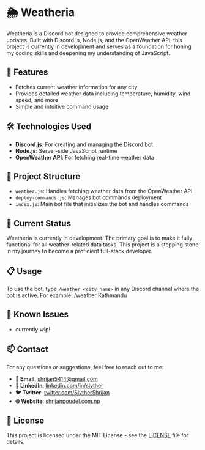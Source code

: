 # 🌦️ Weatheria

Weatheria is a Discord bot designed to provide comprehensive weather updates. Built with Discord.js, Node.js, and the OpenWeather API, this project is currently in development and serves as a foundation for honing my coding skills and deepening my understanding of JavaScript.

## 🚀 Features

- Fetches current weather information for any city
- Provides detailed weather data including temperature, humidity, wind speed, and more
- Simple and intuitive command usage

## 🛠️ Technologies Used

- **Discord.js**: For creating and managing the Discord bot
- **Node.js**: Server-side JavaScript runtime
- **OpenWeather API**: For fetching real-time weather data

## 📂 Project Structure

- `weather.js`: Handles fetching weather data from the OpenWeather API
- `deploy-commands.js`: Manages bot commands deployment
- `index.js`: Main bot file that initializes the bot and handles commands

## 🚧 Current Status

Weatheria is currently in development. The primary goal is to make it fully functional for all weather-related data tasks. This project is a stepping stone in my journey to become a proficient full-stack developer.

## 📋 Usage

To use the bot, type `/weather <city_name>` in any Discord channel where the bot is active. For example:
/weather Kathmandu

## 🐞 Known Issues

- currently wip!

## 📫 Contact

For any questions or suggestions, feel free to reach out to me:

- **📧 Email**: shrijan5414@gmail.com
- **🔗 LinkedIn**: [linkedin.com/in/slyther](https://linkedin.com/in/slyther)
- **🐦 Twitter**: [twitter.com/SlytherShrijan](https://x.com/SlytherShrijan)
- **🌐 Website**: [shrijanpoudel.com.np](https://www.shrijanpoudel.com.np)

## 📜 License

This project is licensed under the MIT License - see the [LICENSE](LICENSE) file for details.
